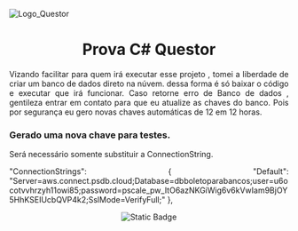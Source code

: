 
![Logo_Questor](https://github.com/cariocaluciano/Projeto_CriaBoletosParaBancos/assets/77442372/0943d42b-9e92-4836-8ee8-e006e9e5d534)

<h1 align="center"> Prova C# Questor </h1>

<p align="justify">
Vizando facilitar para quem irá executar esse projeto , tomei a liberdade de criar um banco de dados direto na núvem. dessa forma é só baixar o código e executar que irá funcionar.
Caso retorne erro de Banco de dados , gentileza entrar em contato para que eu atualize as chaves do banco. 
Pois por segurança eu gero novas chaves automáticas de 12 em 12 horas.
</p>

<h3>Gerado uma nova chave para testes.</h3>
<p>Será necessário somente substituir a ConnectionString.</p>
<p align="justify">
 "ConnectionStrings": {
    "Default": "Server=aws.connect.psdb.cloud;Database=dbboletoparabancos;user=u6ocotvvhrzyh11owi85;password=pscale_pw_ItO6azNKGiWig6v6kVwIam9BjOY5HhKSEIUcbQVP4k2;SslMode=VerifyFull;"
  },
</p>

<p align="center">
<img alt="Static Badge" src="https://img.shields.io/badge/Status-Finalizado-green">
</p>
